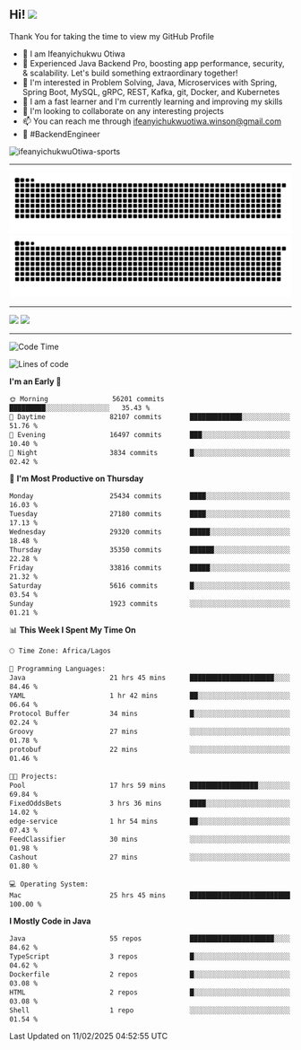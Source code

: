 <!-- BLOG-POST-LIST:START --><!-- BLOG-POST-LIST:END -->

## Hi! <img src="https://media.giphy.com/media/hvRJCLFzcasrR4ia7z/giphy.gif" width="4%"> 

Thank You for taking the time to view my GitHub Profile

- 👋 I am Ifeanyichukwu Otiwa
- 🚀 Experienced Java Backend Pro, boosting app performance, security, & scalability. Let's build something extraordinary together!
- 👀 I'm interested in Problem Solving, Java, Microservices with Spring, Spring Boot, MySQL, gRPC, REST, Kafka, git, Docker, and Kubernetes
- 🌱 I am a fast learner and I'm currently learning and improving my skills
- 💞️ I'm looking to collaborate on any interesting projects
- 📫 You can reach me through ifeanyichukwuotiwa.winson@gmail.com
- 🚀 #BackendEngineer

<p align="left" marginTop="10px"> <img src="https://komarev.com/ghpvc/?username=ifeanyichukwuOtiwa-sports&label=Profile%20views&color=0e75b6&style=for-the-badge" alt="ifeanyichukwuOtiwa-sports" /> </p>

***

<!--🐍📈SNAKEGRAPH / 🌐WEBSITE: https://github.com/Platane/snk -->
![github contribution grid snake animation](https://raw.githubusercontent.com/ifeanyichukwuOtiwa-sports/ifeanyichukwuOtiwa-sports/output/github-contribution-grid-snake-dark.svg#gh-dark-mode-only)![github contribution grid snake animation](https://raw.githubusercontent.com/ifeanyichukwuOtiwa-sports/ifeanyichukwuOtiwa-sports/output/github-contribution-grid-snake.svg#gh-light-mode-only)

***

<p float="left">
  <img float="left" src="https://github-readme-stats.vercel.app/api?username=ifeanyichukwuOtiwa-sports&count_private=true&include_all_commits=true&theme=react&show_icons=true" />
  <img float="right" src="https://github-readme-stats.vercel.app/api/top-langs/?username=ifeanyichukwuOtiwa-sports&layout=compact&show_icons=true&theme=react" /> 
</p>

***



<!--START_SECTION:waka-->
![Code Time](http://img.shields.io/badge/Code%20Time-3%2C446%20hrs%2032%20mins-blue)

![Lines of code](https://img.shields.io/badge/From%20Hello%20World%20I%27ve%20Written-39.9%20million%20lines%20of%20code-blue)

**I'm an Early 🐤** 

```text
🌞 Morning                56201 commits       █████████░░░░░░░░░░░░░░░░   35.43 % 
🌆 Daytime                82107 commits       █████████████░░░░░░░░░░░░   51.76 % 
🌃 Evening                16497 commits       ███░░░░░░░░░░░░░░░░░░░░░░   10.40 % 
🌙 Night                  3834 commits        █░░░░░░░░░░░░░░░░░░░░░░░░   02.42 % 
```
📅 **I'm Most Productive on Thursday** 

```text
Monday                   25434 commits       ████░░░░░░░░░░░░░░░░░░░░░   16.03 % 
Tuesday                  27180 commits       ████░░░░░░░░░░░░░░░░░░░░░   17.13 % 
Wednesday                29320 commits       █████░░░░░░░░░░░░░░░░░░░░   18.48 % 
Thursday                 35350 commits       ██████░░░░░░░░░░░░░░░░░░░   22.28 % 
Friday                   33816 commits       █████░░░░░░░░░░░░░░░░░░░░   21.32 % 
Saturday                 5616 commits        █░░░░░░░░░░░░░░░░░░░░░░░░   03.54 % 
Sunday                   1923 commits        ░░░░░░░░░░░░░░░░░░░░░░░░░   01.21 % 
```


📊 **This Week I Spent My Time On** 

```text
🕑︎ Time Zone: Africa/Lagos

💬 Programming Languages: 
Java                     21 hrs 45 mins      █████████████████████░░░░   84.46 % 
YAML                     1 hr 42 mins        ██░░░░░░░░░░░░░░░░░░░░░░░   06.64 % 
Protocol Buffer          34 mins             █░░░░░░░░░░░░░░░░░░░░░░░░   02.24 % 
Groovy                   27 mins             ░░░░░░░░░░░░░░░░░░░░░░░░░   01.78 % 
protobuf                 22 mins             ░░░░░░░░░░░░░░░░░░░░░░░░░   01.46 % 

🐱‍💻 Projects: 
Pool                     17 hrs 59 mins      █████████████████░░░░░░░░   69.84 % 
FixedOddsBets            3 hrs 36 mins       ████░░░░░░░░░░░░░░░░░░░░░   14.02 % 
edge-service             1 hr 54 mins        ██░░░░░░░░░░░░░░░░░░░░░░░   07.43 % 
FeedClassifier           30 mins             ░░░░░░░░░░░░░░░░░░░░░░░░░   01.98 % 
Cashout                  27 mins             ░░░░░░░░░░░░░░░░░░░░░░░░░   01.80 % 

💻 Operating System: 
Mac                      25 hrs 45 mins      █████████████████████████   100.00 % 
```

**I Mostly Code in Java** 

```text
Java                     55 repos            █████████████████████░░░░   84.62 % 
TypeScript               3 repos             █░░░░░░░░░░░░░░░░░░░░░░░░   04.62 % 
Dockerfile               2 repos             █░░░░░░░░░░░░░░░░░░░░░░░░   03.08 % 
HTML                     2 repos             █░░░░░░░░░░░░░░░░░░░░░░░░   03.08 % 
Shell                    1 repo              ░░░░░░░░░░░░░░░░░░░░░░░░░   01.54 % 
```




 Last Updated on 11/02/2025 04:52:55 UTC
<!--END_SECTION:waka-->

<!--
<p align="center">
![trophy](https://github-profile-trophy.vercel.app/?username=ifeanyichukwuOtiwa-sports&theme=onedark) (https://github.com/ryo-ma/github-profile-trophy)
</p>
-->

<!---
ifeanyi-otiwa/ifeanyi-otiwa is a ✨ special ✨ repository because its `README.md` (this file) appears on your GitHub profile.
You can click the Preview link to take a look at your changes.
--->
